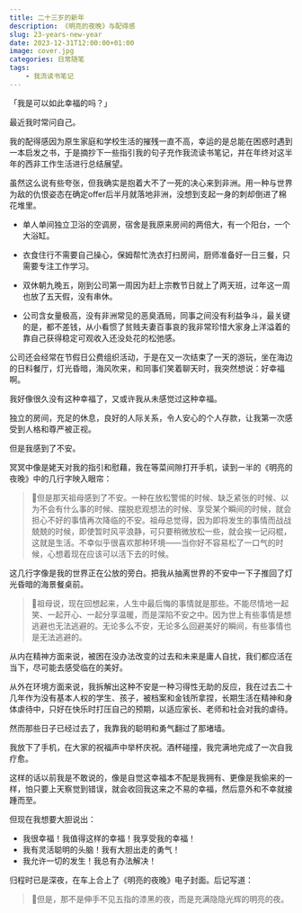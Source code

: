 ```yaml
---
title: 二十三岁的新年
description: 《明亮的夜晚》与配得感
slug: 23-years-new-year
date: 2023-12-31T12:00:00+01:00
image: cover.jpg
categories: 日常随笔
tags:
    - 我流读书笔记
---
```


「我是可以如此幸福的吗？」

最近我时常问自己。

我的配得感因为原生家庭和学校生活的摧残一直不高，幸运的是总能在困惑时遇到一本启发之书，于是摘抄下一些指引我的句子充作我流读书笔记，并在年终对这半年的西非工作生活进行总结展望。

虽然这么说有些夸张，但我确实是抱着大不了一死的决心来到非洲。用一种与世界为敌的仇恨姿态在确定offer后半月就落地非洲，没想到支起一身的刺却倒进了棉花堆里。

- 单人单间独立卫浴的空调房，宿舍是我原来房间的两倍大，有一个阳台，一个大浴缸。

- 衣食住行不需要自己操心，保姆帮忙洗衣打扫房间，厨师准备好一日三餐，只需要专注工作学习。

- 双休朝九晚五，刚到公司第一周因为赶上宗教节日就上了两天班，过年这一周也放了五天假，没有串休。

- 公司含女量极高，没有非洲常见的恶臭酒局，同事之间没有利益争斗，最关键的是，都不差钱，从小看惯了贫贱夫妻百事哀的我非常珍惜大家身上洋溢着的靠自己获得稳定可观收入还没处花的松弛感。

公司还会经常在节假日公费组织活动，于是在又一次结束了一天的游玩，坐在海边的日料餐厅，灯光昏暗，海风吹来，和同事们笑着聊天时，我突然想说：好幸福啊。

我好像很久没有这种幸福了，又或许我从未感觉过这种幸福。

独立的房间，充足的休息，良好的人际关系，令人安心的个人存款，让我第一次感受到人格和尊严被正视。

但是我感到了不安。

冥冥中像是姥天对我的指引和慰藉，我在等菜间隙打开手机，读到一半的《明亮的夜晚》中的几行字映入眼帘：

> 🎐但是那天祖母感到了不安。一种在放松警惕的时候、缺乏紧张的时候、以为不会有什么事的时候、摆脱悲观想法的时候、享受某个瞬间的时候，就会担心不好的事情再次降临的不安。祖母总觉得，因为即将发生的事情而战战兢兢的时候，即使暂时风平浪静，可只要稍微放松一些，就会挨一记闷棍，这就是生活。不幸似乎很喜欢那种环境——当你好不容易松了一口气的时候，心想着现在应该可以活下去的时候。

这几行字像是我的世界正在公放的旁白。把我从抽离世界的不安中一下子推回了灯光昏暗的海景餐桌前。

> 🎐祖母说，现在回想起来，人生中最后悔的事情就是那些。不能尽情地一起笑、一起开心、一起分享温暖，而是深陷不安之中。因为世上有些事情是想逃避也无法逃避的。无论多么不安，无论多么回避美好的瞬间，有些事情也是无法逃避的。

从内在精神方面来说，被困在没办法改变的过去和未来是庸人自扰，我们都应活在当下，尽可能去感受临在的美好。

从外在环境方面来说，我拆解出这种不安是一种习得性无助的反应，我在过去二十几年作为没有基本人权的学生、孩子，被档案和金钱所拿捏，长期生活在精神和身体虐待中，只好在快乐时打压自己的预期，以适应家长、老师和社会对我的虐待。

然而那些日子已经过去了，我靠我的聪明和勇气翻过了那堵墙。

我放下了手机，在大家的祝福声中举杯庆祝。酒杯碰撞，我完满地完成了一次自我疗愈。

这样的话以前我是不敢说的，像是自觉这幸福本不配是我拥有、更像是我偷来的一样，怕只要上天察觉到错误，就会收回我这来之不易的幸福，然后意外和不幸就接踵而至。

但现在我想要大胆说出：

- 我很幸福！我值得这样的幸福！我享受我的幸福！
- 我有灵活聪明的头脑！我有大胆出走的勇气！
- 我允许一切的发生！我总有办法解决！

归程时已是深夜，在车上合上了《明亮的夜晚》电子封面。后记写道：

> 🌌但是，那不是伸手不见五指的漆黑的夜，而是充满隐隐光辉的明亮的夜。